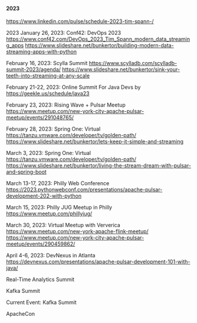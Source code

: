 #### 2023

https://www.linkedin.com/pulse/schedule-2023-tim-spann-/

2023
January 26, 2023: Conf42: DevOps 2023
https://www.conf42.com/DevOps_2023_Tim_Spann_modern_data_streaming_apps
https://www.slideshare.net/bunkertor/building-modern-data-streaming-apps-with-python

February 16, 2023: Scylla Summit
https://www.scylladb.com/scylladb-summit-2023/agenda/
https://www.slideshare.net/bunkertor/sink-your-teeth-into-streaming-at-any-scale

February 21-22, 2023: Online Summit For Java Devs by <geekle>
https://geekle.us/schedule/java23

February 23, 2023:  Rising Wave + Pulsar Meetup
https://www.meetup.com/new-york-city-apache-pulsar-meetup/events/291048765/

February 28, 2023: Spring One:  Virtual
https://tanzu.vmware.com/developer/tv/golden-path/
https://www.slideshare.net/bunkertor/lets-keep-it-simple-and-streaming

March 3, 2023: Spring One: Virtual
https://tanzu.vmware.com/developer/tv/golden-path/
https://www.slideshare.net/bunkertor/living-the-stream-dream-with-pulsar-and-spring-boot

March 13-17, 2023: Philly Web Conference
https://2023.pythonwebconf.com/presentations/apache-pulsar-development-202-with-python

March 15, 2023: Philly JUG Meetup in Philly
https://www.meetup.com/phillyjug/

March 30, 2023: Virtual Meetup with Ververica
https://www.meetup.com/new-york-apache-flink-meetup/
https://www.meetup.com/new-york-city-apache-pulsar-meetup/events/290459862/

April 4-6, 2023: DevNexus in Atlanta
https://devnexus.com/presentations/apache-pulsar-development-101-with-java/

Real-Time Analytics Summit

Kafka Summit

Current Event:   Kafka Summit

ApacheCon
